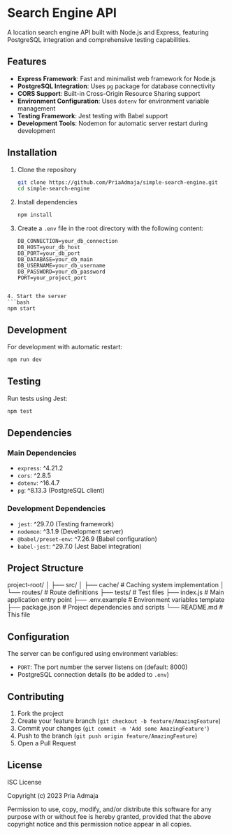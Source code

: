 # Search Engine API

A location search engine API built with Node.js and Express, featuring PostgreSQL integration and comprehensive testing capabilities.

## Features

- **Express Framework**: Fast and minimalist web framework for Node.js
- **PostgreSQL Integration**: Uses `pg` package for database connectivity
- **CORS Support**: Built-in Cross-Origin Resource Sharing support
- **Environment Configuration**: Uses `dotenv` for environment variable management
- **Testing Framework**: Jest testing with Babel support
- **Development Tools**: Nodemon for automatic server restart during development

## Installation

1. Clone the repository

   ```bash
   git clone https://github.com/PriaAdmaja/simple-search-engine.git
   cd simple-search-engine
   ```

2. Install dependencies

   ```bash
   npm install
   ```

3. Create a `.env` file in the root directory with the following content:
   ```env
   DB_CONNECTION=your_db_connection
   DB_HOST=your_db_host
   DB_PORT=your_db_port
   DB_DATABASE=your_db_main
   DB_USERNAME=your_db_username
   DB_PASSWORD=your_db_password
   PORT=your_project_port
   ```

````

4. Start the server
```bash
npm start
````

## Development

For development with automatic restart:

```bash
npm run dev
```

## Testing

Run tests using Jest:

```bash
npm test
```

## Dependencies

### Main Dependencies

- `express`: ^4.21.2
- `cors`: ^2.8.5
- `dotenv`: ^16.4.7
- `pg`: ^8.13.3 (PostgreSQL client)

### Development Dependencies

- `jest`: ^29.7.0 (Testing framework)
- `nodemon`: ^3.1.9 (Development server)
- `@babel/preset-env`: ^7.26.9 (Babel configuration)
- `babel-jest`: ^29.7.0 (Jest Babel integration)

## Project Structure

project-root/
│
├── src/
│ ├── cache/ # Caching system implementation
│ └── routes/ # Route definitions
├── tests/ # Test files
├── index.js # Main application entry point
├── .env.example # Environment variables template
├── package.json # Project dependencies and scripts
└── README.md # This file


## Configuration

The server can be configured using environment variables:

- `PORT`: The port number the server listens on (default: 8000)
- PostgreSQL connection details (to be added to `.env`)

## Contributing

1. Fork the project
2. Create your feature branch (`git checkout -b feature/AmazingFeature`)
3. Commit your changes (`git commit -m 'Add some AmazingFeature'`)
4. Push to the branch (`git push origin feature/AmazingFeature`)
5. Open a Pull Request

## License

ISC License

Copyright (c) 2023 Pria Admaja

Permission to use, copy, modify, and/or distribute this software for any purpose with or without fee is hereby granted, provided that the above copyright notice and this permission notice appear in all copies.